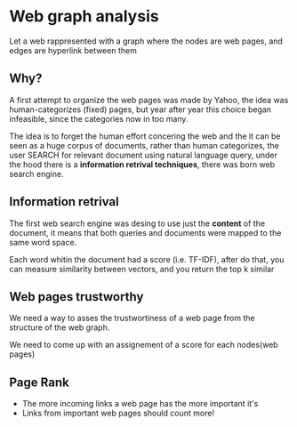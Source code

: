 # Web graph analysis

Let a web rappresented with a graph where the nodes are web pages, and edges are hyperlink between them

## Why?

A first attempt to organize the web pages was made by Yahoo, the idea was human-categorizes (fixed) pages, but year after year this choice began infeasible, since the categories now in too many.

The idea is to forget the human effort concering the web and the it can be seen as a huge corpus of documents, rather than human categorizes, the user SEARCH for relevant document using natural language query, under the hood there is a **information retrival techniques**, there was born web search engine.

## Information retrival 

The first web search engine was desing to use just the **content** of the document, it means that both queries and documents were mapped to the same word space.

Each word whitin the document had a score (i.e. TF-IDF), after do that, you can measure similarity between vectors, and you return the top k similar

## Web pages trustworthy

We need a way to asses the trustwortiness of a web page from the structure of the web graph.

We need to come up with an assignement of a score for each nodes(web pages)

## Page Rank

- The more incoming links a web page has the more important it's
- Links from important web pages should count more!  